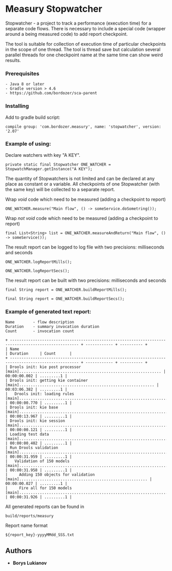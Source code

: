 # Measury Stopwatcher

Stopwatcher - a project to track a performance (execution time) for a separate code flows. 
There is necessary to include a special code (wrapper around a being measured code) to add report checkpoint.

The tool is suitable for collection of execution time of particular checkpoints in the scope of one thread. 
The tool is thread save but calculation several parallel threads for one checkpoint name at the same time can show weird results.  

### Prerequisites


```
- Java 8 or later
- Gradle version > 4.6
- https://github.com/bordozer/sca-parent
```

### Installing

Add to gradle build script:

```
compile group: 'com.bordozer.measury', name: 'stopwatcher', version: '2.07'
```

### Example of using:

Declare watchers with key "A KEY". 

```
private static final Stopwatcher ONE_WATCHER = StopwatchManager.getInstance("A KEY");
```
The quantity of Stopwatchers is not limited and can be declared at any place as constant or a variable.
All checkpoints of one Stopwatcher (with the same key) will be collected to a separate report.

Wrap *void* code which need to be measured (adding a checkpoint to report)

```
ONE_WATCHER.measure("Main flow", () -> someService.doSometring());
```

Wrap *not void* code which need to be measured (adding a checkpoint to report)
```
final List<String> list = ONE_WATCHER.measureAndReturn("Main flow", () -> someService());
```

The result report can be logged to log file with two precisions: milliseconds and seconds
```
ONE_WATCHER.logReportMills();
```
```
ONE_WATCHER.logReportSecs();
```

The result report can be built with two precisions: milliseconds and seconds
```
final String report = ONE_WATCHER.buildReportMills();
```
```
final String report = ONE_WATCHER.buildReportSecs();
```

### Example of generated text report:

```
Name        - flow description
Duration    - summary invocation duration
Count       - invocation count
```

```
+ ---------------------------------------------------------------------------------------------------- + ------------ + ---------- +
| Name                                                                                                 | Duration     | Count      |
+ ---------------------------------------------------------------------------------------------------- + ------------ + ---------- +
| Drools init: kie post processor [main].............................................................. | 00:00:00.002 | .........1 |
| Drools init: getting kie container [main]........................................................... | 00:03:06.382 | .........1 |
|   Drools init: loading rules [main]................................................................. | 00:00:00.770 | .........1 |
| Drools init: kie base [main]........................................................................ | 00:00:13.967 | .........1 |
| Drools init: kie session [main]..................................................................... | 00:00:00.121 | .........1 |
| Loading test data [main]............................................................................ | 00:00:00.402 | .........1 |
| Run Drools validation [main]........................................................................ | 00:00:31.959 | .........1 |
|   Validation of 150 models [main]................................................................... | 00:00:31.958 | .........1 |
|     Adding 150 objects for validation [main]........................................................ | 00:00:00.027 | .........1 |
|     Fire all for 150 models [main].................................................................. | 00:00:31.926 | .........1 |

```

All generated reports can be found in

```
build/reports/measury
``````

Report name format

```
${report_key}-yyyyMMdd_SSS.txt
```

## Authors

* **Borys Lukianov**

